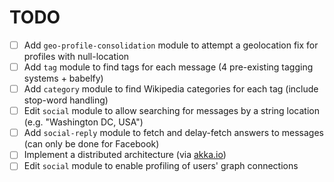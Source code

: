 TODO
====

- [ ] Add `geo-profile-consolidation` module to attempt a geolocation fix for profiles with null-location
- [ ] Add `tag` module to find tags for each message (4 pre-existing tagging systems + babelfy)
- [ ] Add `category` module to find Wikipedia categories for each tag (include stop-word handling)
- [ ] Edit `social` module to allow searching for messages by a string location (e.g. "Washington DC, USA")
- [ ] Add `social-reply` module to fetch and delay-fetch answers to messages (can only be done for Facebook)
- [ ] Implement a distributed architecture (via [akka.io](www.akka.io))
- [ ] Edit `social` module to enable profiling of users' graph connections